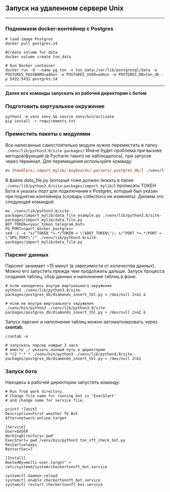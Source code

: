 ## Запуск на удаленном сервере Unix
---
### Поднимаем docker-контейнер с Postgres

```shell
# load image Postgres
docker pull postgres:14
```
```shell
#Create volume for data
docker volume create ton_data
```
```shell
# Run Docker container
docker run -d --name pg_ton -v ton_data:/var/lib/postgresql/data -e POSTGRES_PASSWORD=admin -e POSTGRES_USER=admin -e POSTGRES_DB=ton_db -p 5432:5432 postgres:14
```
---
**Далее все команды запускать из рабочей директории с ботом** 
### Подготовить виртуальное окружение
```shell
python3 -m venv venv && source venv/bin/activate
pip install -r requirements.txt
```
### Преместить пакеты с модулями
Все написанные самостоятельно модули нужно переместить в папку `./venv/lib/python3.8/site-packages/`
Иначе будет проблема при вызове методов/функций (в Pycharm такого не наблюдалось), при запуске через терминал.
Для перемещения используйте команду:
```sh
mv {handlers/,import_mylib/,keyboards/,parsers/,postgres_db/} ./venv/lib/python3.8/site-packages/
```
В файле *data_file.py* (который тоже должен лежать в папке `./venv/lib/python3.8/site-packages/import_mylib/`) прописать ТОКЕН Бота и указать порт для подключения к Postgres, который был указан при поднятии контейнера (cловарь collections не изменять).
Делаем это следующей командой:
```shell
mv ./venv/lib/python3.8/site-packages/import_mylib/data_file_example.py ./venv/lib/python3.8/site-packages/import_mylib/data_file.py
BOT_TOKEN=<your_token_telegram_bot>
PG_PORT=<port_docker_postgres>
sed -i -e "s/^TOKEN *=.*/TOKEN = \"$BOT_TOKEN\"/; s/^PORT *=.*/PORT = \"$PG_PORT\"/" ./venv/lib/python3.8/site-packages/import_mylib/data_file.py
```
### Парсинг данных
Парсинг занимает ~15 минут (в зависимости от количества данных). Можно его запустить прежде чем продолжить дальше.
Запуск процесса создания таблиц, сбор данных и наполнения таблиц в фоне:
```shell
# если находитесь внутри виртуального окружения
python3 ./venv/lib/python3.8/site-packages/postgres_db/diamonds_insert_tbl.py > /dev/null 2>&1 &

# если не внутри виртуального окружения
./venv/bin/python3 ./venv/lib/python3.8/site-packages/postgres_db/diamonds_insert_tbl.py > /dev/null 2>&1 &
```
Запуск парсинг и наполнения таблиц можно автоматизировать через **crontab**.
```shell
crontab -e

# запускать парсер каждые 2 часа
# вместо ./ указать полный путь к директории
0 */2 * * * ./venv/bin/python3 ./venv/lib/python3.8/site-packages/postgres_db/diamonds_insert_tbl.py > /dev/null 2>&1
```
### Запуск бота
Находясь в рабочей директории запустить команду:
```shell
# Run from work directory.
# Change file name for running bot in 'ExecStart'
# and change name for service file.

printf "[Unit]
Description=First weather TG Bot
After=network-online.target

[Service]
User=$USER
WorkingDirectory=`pwd`
ExecStart=`pwd`/venv/bin/python3 ton_nft_check_bot.py
Restart=always
RestartSec=7

[Install]
WantedBy=multi-user.target" > /etc/systemd/system/checkertonnft_bot.service
```
```shell
systemctl daemon-reload
systemctl enable checkertonnft_bot.service
systemctl restart checkertonnft_bot.service
```
